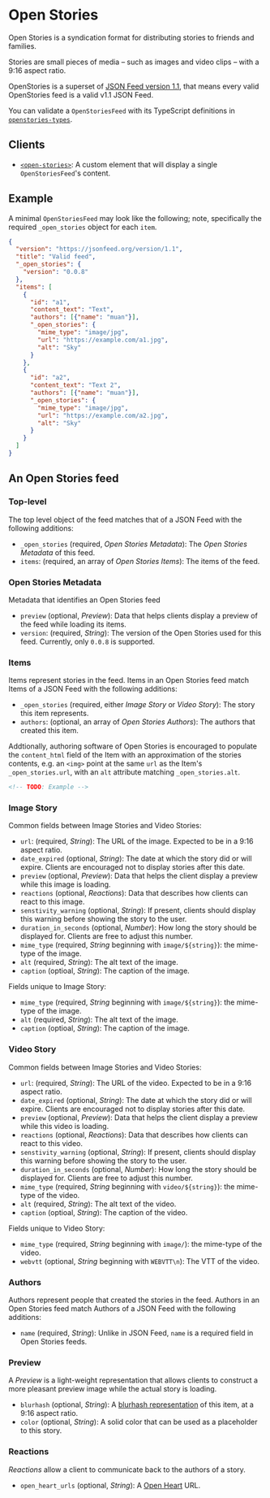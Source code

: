 # Open Stories

Open Stories is a syndication format for distributing stories to friends and families.

Stories are small pieces of media – such as images and video clips – with a 9:16 aspect ratio.

OpenStories is a superset of [JSON Feed version 1.1](https://www.jsonfeed.org/), that means every valid OpenStories feed is a valid v1.1 JSON Feed.

You can validate a `OpenStoriesFeed` with its TypeScript definitions in [`openstories-types`](https://npmjs.com/package/openstories-types).

<open-stories src="./intro.json"></open-stories>

## Clients

- [`<open-stories>`](https://github.com/mochokidae/open-stories-element): A custom element that will display a single `OpenStoriesFeed`'s content.

## Example

A minimal `OpenStoriesFeed` may look like the following; note, specifically the required `_open_stories` object for each `item`.

```json
{
  "version": "https://jsonfeed.org/version/1.1",
  "title": "Valid feed",
  "_open_stories": {
    "version": "0.0.8"
  },
  "items": [
    {
      "id": "a1",
      "content_text": "Text",
      "authors": [{"name": "muan"}],
      "_open_stories": {
        "mime_type": "image/jpg",
        "url": "https://example.com/a1.jpg",
        "alt": "Sky"
      }
    },
    {
      "id": "a2",
      "content_text": "Text 2",
      "authors": [{"name": "muan"}],
      "_open_stories": {
        "mime_type": "image/jpg",
        "url": "https://example.com/a2.jpg",
        "alt": "Sky"
      }
    }
  ]
}
```

## An Open Stories feed

### Top-level

The top level object of the feed matches that of a JSON Feed with the following additions:

- `_open_stories` (required, _Open Stories Metadata_): The _Open Stories Metadata_ of this feed.
- `items`: (required, an array of _Open Stories Items_): The items of the feed.

### Open Stories Metadata

Metadata that identifies an Open Stories feed

- `preview` (optional, _Preview_): Data that helps clients display a preview of the feed while loading its items.
- `version`: (required, _String_): The version of the Open Stories used for this feed. Currently, only `0.0.8` is supported.

### Items

Items represent stories in the feed. Items in an Open Stories feed match Items of a JSON Feed with the following additions:

- `_open_stories` (required, either _Image Story_ or _Video Story_): The story this item represents.
- `authors`: (optional, an array of _Open Stories Authors_): The authors that created this item.

Addtionally, authoring software of Open Stories is encouraged to populate the `content_html` field of the Item with an approximation of the stories contents, e.g. an `<img>` point at the same `url` as the Item's `_open_stories.url`, with an `alt` attribute matching `_open_stories.alt`.

```html
<!-- TODO: Example -->
```

### Image Story

Common fields between Image Stories and Video Stories:

- `url`: (required, _String_): The URL of the image. Expected to be in a 9:16 aspect ratio.
- `date_expired` (optional, _String_): The date at which the story did or will expire. Clients are encouraged not to display stories after this date.
- `preview` (optional, _Preview_): Data that helps the client display a preview while this image is loading.
- `reactions` (optional, _Reactions_): Data that describes how clients can react to this image.
- `senstivity_warning` (optional, _String_): If present, clients should display this warning before showing the story to the user.
- `duration_in_seconds` (optional, _Number_): How long the story should be displayed for. Clients are free to adjust this number.
- `mime_type` (required, _String_ beginning with `image/${string}`): the mime-type of the image.
- `alt` (required, _String_): The alt text of the image.
- `caption` (optioal, _String_): The caption of the image.

Fields unique to Image Story:

- `mime_type` (required, _String_ beginning with `image/${string}`): the mime-type of the image.
- `alt` (required, _String_): The alt text of the image.
- `caption` (optioal, _String_): The caption of the image.

### Video Story

Common fields between Image Stories and Video Stories:

- `url`: (required, _String_): The URL of the video. Expected to be in a 9:16 aspect ratio.
- `date_expired` (optional, _String_): The date at which the story did or will expire. Clients are encouraged not to display stories after this date.
- `preview` (optional, _Preview_): Data that helps the client display a preview while this video is loading.
- `reactions` (optional, _Reactions_): Data that describes how clients can react to this video.
- `senstivity_warning` (optional, _String_): If present, clients should display this warning before showing the story to the user.
- `duration_in_seconds` (optional, _Number_): How long the story should be displayed for. Clients are free to adjust this number.
- `mime_type` (required, _String_ beginning with `video/${string}`): the mime-type of the video.
- `alt` (required, _String_): The alt text of the video.
- `caption` (optioal, _String_): The caption of the video.

Fields unique to Video Story:

- `mime_type` (required, _String_ beginning with `image/`): the mime-type of the video.
- `webvtt` (optional, _String_ beginning with `WEBVTT\n`): The VTT of the video.

### Authors

Authors represent people that created the stories in the feed. Authors in an Open Stories feed match Authors of a JSON Feed with the following additions:

- `name` (required, _String_): Unlike in JSON Feed, `name` is a required field in Open Stories feeds.

### Preview

A _Preview_ is a light-weight representation that allows clients to construct a more pleasant preview image while the actual story is loading.

- `blurhash` (optional, _String_): A [blurhash representation](https://blurha.sh/) of this item, at a 9:16 aspect ratio.
- `color` (optional, _String_): A solid color that can be used as a placeholder to this story.

### Reactions

_Reactions_ allow a client to communicate back to the authors of a story.

- `open_heart_urls` (optional, _String_): A [Open Heart](https://openheart.fyi/) URL.
